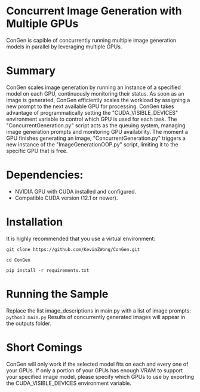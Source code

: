 # Concurrent Image Generation with Multiple GPUs

ConGen is capible of concurrently running multiple image generation models in parallel by leveraging multiple GPUs. 

# Summary



ConGen scales image generation by running an instance of a specified model on each GPU, continuously monitoring their status. As soon as an image is generated, ConGen efficiently scales the workload by assigning a new prompt to the next available GPU for processing.
ConGen takes advantage of programmatically setting the "CUDA_VISIBLE_DEVICES" environment variable to control which GPU is used for each task. The "ConcurrentGeneration.py" script acts as the queuing system, managing image generation prompts and monitoring GPU availability. The moment a GPU finishes generating an image, "ConcurrentGeneration.py" triggers a new instance of the "ImageGenerationOOP.py" script, limiting it to the specific GPU that is free.

# Dependencies:
- NVIDIA GPU with CUDA installed and configured.
- Compatible CUDA version (12.1 or newer).

# Installation
It is highly recommended that you use a virtual environment:

   `git clone https://github.com/KevinZWong/ConGen.git`
   
   `cd ConGen`
   
   `pip install -r requirements.txt`

# Running the Sample
Replace the list image_descriptions in main.py with a list of image prompts:
`python3 main.py`
Results of concurrently generated images will appear in the outputs folder.

# Short Comings
ConGen will only work if the selected model fits on each and every one of your GPUs. If only a portion of your GPUs has enough VRAM to support your specified image model, please specify which GPUs to use by exporting the CUDA_VISIBLE_DEVICES environment variable.
